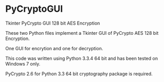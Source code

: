 PyCryptoGUI
===========

Tkinter PyCrypto GUI 128 bit AES Encryption 

These two Python files implement a Tkinter GUI of PyCrypto AES 128 bit Encryption.

One GUI for encrytion and one for decryption.

This code was written using Python 3.3.4 64 bit and has been tested on Windows 7 only.

PyCrypto 2.6 for Python 3.3 64 bit cryptography package is required.
